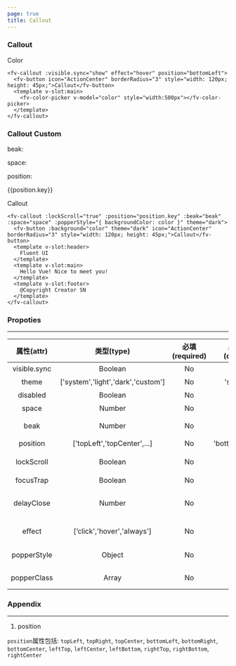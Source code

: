 ```yaml
---
page: true
title: Callout
--- 
```


<script>
  export default {
    data(){
      return {
        text:"1233",
        show:true,
        color:'#242424FF',
        beak:10,
        space:0,
        position:{key:'topLeft',text:'topLeft'},
        options:[
          {key:'topLeft',text:'topLeft'},
          {key:'topRight',text:'topRight'},
          {key:'topCenter',text:'topCenter'},
          {key:'bottomLeft',text:'bottomLeft'},
          {key:'bottomRight',text:'bottomRight'},
          {key:'bottomCenter',text:'bottomCenter'},
          {key:'leftTop',text:'leftTop'},
          {key:'leftCenter',text:'leftCenter'},
          {key:'leftBottom',text:'leftBottom'},
          {key:'rightTop',text:'rightTop'},
          {key:'rightBottom',text:'rightBottom'},
          {key:'rightCenter',text:'rightCenter'}
        ]
      }
    },
    methods:{
      changeText(text){
        this.text = text;
      }
    }
  }

</script>

### Callout 

<ClientOnly>
<fv-callout :visible.sync="show" effect="hover" position="bottomLeft" :keepalive="false">
  <fv-button icon="ActionCenter" borderRadius="3" style="width: 120px; height: 45px;">Color</fv-button>
  <template v-slot:main>
    <fv-color-picker v-model="color" style="width:500px"></fv-color-picker>
  </template>
</fv-callout>
</ClientOnly>

```vue
<fv-callout :visible.sync="show" effect="hover" position="bottomLeft">
  <fv-button icon="ActionCenter" borderRadius="3" style="width: 120px; height: 45px;">Callout</fv-button>
  <template v-slot:main>
    <fv-color-picker v-model="color" style="width:500px"></fv-color-picker>
  </template>
</fv-callout>
```

### Callout Custom

beak:

<fv-slider v-model="beak" :color="color" :mininum="9" :maxinum="30"  :showLabel="true">
<template v-slot:default="x">
  <span>{{x}} px</span>
</template>
</fv-slider>

space:

<fv-slider v-model="space" :color="color" :scale="10" :maxinum="30" :showLabel="true">
<template v-slot:default="x">
  <span>{{x}} px</span>
</template>
</fv-slider>

position:
<ClientOnly>
<fv-combobox v-model="position" :options="options">
</fv-combobox>
</ClientOnly>

{{position.key}}

<ClientOnly>
<fv-callout :lockScroll="true" :position="position.key" :beak="beak" :space="space" :popperStyle="{backgroundColor:color}" theme="dark" >
  <fv-button :background="color" theme="dark" icon="ActionCenter" borderRadius="3" style="width: 120px; height: 45px;">Callout</fv-button>
  <template v-slot:header>
    Fluent UI
  </template>
  <template v-slot:main>
    Hello Vue! Nice to meet you!
  </template>
  <template v-slot:footer>
    @Copyright Creator SN
  </template>
</fv-callout>
</ClientOnly>

```vue
<fv-callout :lockScroll="true" :position="position.key" :beak="beak" :space="space" :popperStyle="{ backgroundColor: color }" theme="dark">
  <fv-button :background="color" theme="dark" icon="ActionCenter" borderRadius="3" style="width: 120px; height: 45px;">Callout</fv-button>
  <template v-slot:header>
    Fluent UI
  </template>
  <template v-slot:main>
    Hello Vue! Nice to meet you!
  </template>
  <template v-slot:footer>
    @Copyright Creator SN
  </template>
</fv-callout>
```

### Propoties

---

|  属性(attr)  |             类型(type)             | 必填(required) | 默认值(default) |    说明(statement)     |
|:------------:|:----------------------------------:|:--------------:|:---------------:|:----------------------:|
| visible.sync |              Boolean               |       No       |      false      |        是否显示        |
|    theme     | ['system','light','dark','custom'] |       No       |    'system'     |         主题色         |
|   disabled   |              Boolean               |       No       |      false      |        是否禁用        |
|    space     |               Number               |       No       |        0        |        间距(px)        |
|     beak     |               Number               |       No       |       10        |      角标大小(px)      |
|   position   |    ['topLeft','topCenter',...]     |       No       | 'bottomCenter'  |          位置          |
|  lockScroll  |              Boolean               |       No       |      false      |      是否锁定滚动      |
|  focusTrap   |              Boolean               |       No       |      false      |        是否聚焦        |
|  delayClose  |               Number               |       No       |        0        | 显示时是否延时关闭(ms) |
|    effect    |     [’click','hover','always']     |       No       |     'click'     |      显示触发方式      |
| popperStyle  |               Object               |       No       |       {}        |      悬浮窗的样式      |
| popperClass  |               Array                |       No       |       []        |      悬浮窗的 css      |

### Appendix

---

1. position

`position`属性包括: `topLeft`, `topRight`, `topCenter`, `bottomLeft`, `bottomRight`, `bottomCenter`, `leftTop`, `leftCenter`, `leftBottom`, `rightTop`, `rightBottom`, `rightCenter`
